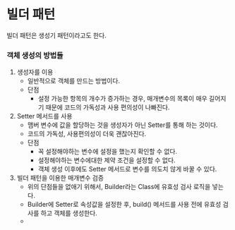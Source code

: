 # 빌더 패턴
빌더 패턴은 생성기 패턴이라고도 한다. 
### 객체 생성의 방법들
1. 생성자를 이용
    * 일반적으로 객체를 만드는 방법이다.  
    * 단점
      * 설정 가능한 항목의 개수가 증가하는 경우, 매개변수의 목록이 매우 길어지기 때문에 코드의 가독성과 사용 편의성이 나빠진다.
2. Setter 메서드를 사용
    * 맴버 변수에 값을 할당하는 것을 생성자가 아닌 Setter를 통해 하는 것이다.
    * 코드의 가독성, 사용편의성이 더욱 괜찮아진다.
    * 단점
      * 꼭 설정해야하는 변수에 설정을 했는지 확인할 수 없다.
      * 설정해야하는 변수에대한 제약 조건을 설정할 수 없다.
      * 객체 생성 이후에도 Setter 메서드로 변수를 의도치 않게 바꿀 수 있다.
3. 빌더 패턴을 이용한 매개변수 검증
    * 위의 단점들을 없애기 위해서, Builder라는 Class에 유효성 검사 로직을 넣는다.
    * Builder에 Setter로 속성값을 설정한 후, build() 메서드를 사용 전에 유효성 검사를 하고 객체를 생성한다.
    * 

